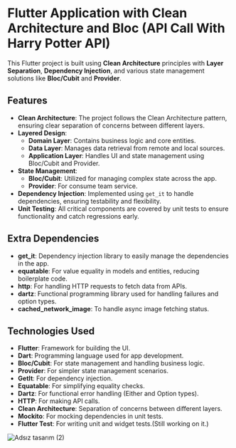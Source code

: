 # Flutter Application with Clean Architecture and Bloc (API Call With Harry Potter API)

This Flutter project is built using **Clean Architecture** principles with **Layer Separation**, **Dependency Injection**, and various state management solutions like **Bloc/Cubit** and **Provider**.

## Features

- **Clean Architecture**: The project follows the Clean Architecture pattern, ensuring clear separation of concerns between different layers.
- **Layered Design**: 
  - **Domain Layer**: Contains business logic and core entities.
  - **Data Layer**: Manages data retrieval from remote and local sources.
  - **Application Layer**: Handles UI and state management using Bloc/Cubit and Provider.
- **State Management**:
  - **Bloc/Cubit**: Utilized for managing complex state across the app.
  - **Provider**: For consume team service.
- **Dependency Injection**: Implemented using `get_it` to handle dependencies, ensuring testability and flexibility.
- **Unit Testing**: All critical components are covered by unit tests to ensure functionality and catch regressions early.

## Extra Dependencies

- **get_it**: Dependency injection library to easily manage the dependencies in the app.
- **equatable**: For value equality in models and entities, reducing boilerplate code.
- **http**: For handling HTTP requests to fetch data from APIs.
- **dartz**: Functional programming library used for handling failures and option types.
- **cached_network_image**: To handle async image fetching status.

## Technologies Used

- **Flutter**: Framework for building the UI.
- **Dart**: Programming language used for app development.
- **Bloc/Cubit**: For state management and handling business logic.
- **Provider**: For simpler state management scenarios.
- **GetIt**: For dependency injection.
- **Equatable**: For simplifying equality checks.
- **Dartz**: For functional error handling (Either and Option types).
- **HTTP**: For making API calls.
- **Clean Architecture**: Separation of concerns between different layers.
- **Mockito**: For mocking dependencies in unit tests.
- **Flutter Test**: For writing unit and widget tests.(Still working on it.)


![Adsız tasarım (2)](https://github.com/user-attachments/assets/bfae50c9-1bfc-40fd-b74b-b2f20e538371)

